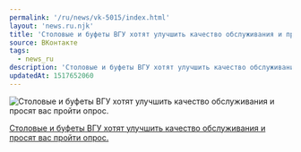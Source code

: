 ```yaml
---
permalink: '/ru/news/vk-5015/index.html'
layout: 'news.ru.njk'
title: 'Столовые и буфеты ВГУ хотят улучшить качество обслуживания и просят вас пройти опрос.'
source: ВКонтакте
tags:
  - news_ru
description: 'Столовые и буфеты ВГУ хотят улучшить качество обслуживания и просят вас пройти опрос.'
updatedAt: 1517652060
---
```

![Столовые и буфеты ВГУ хотят улучшить качество обслуживания и просят вас пройти опрос.](https://sun9-69.userapi.com/c840024/v840024570/72e81/FkPhEm1jHjE.jpg)

[Столовые и буфеты ВГУ хотят улучшить качество обслуживания и просят вас пройти опрос.](https://goo.gl/b2BycH)
